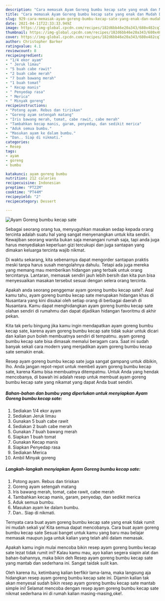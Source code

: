 ```yaml
---
description: "Cara memasak Ayam Goreng bumbu kecap sate yang enak dan Mudah Dibuat"
title: "Cara memasak Ayam Goreng bumbu kecap sate yang enak dan Mudah Dibuat"
slug: 929-cara-memasak-ayam-goreng-bumbu-kecap-sate-yang-enak-dan-mudah-dibuat
date: 2021-04-11T22:33:33.949Z
image: https://img-global.cpcdn.com/recipes/182d6bb46e20a343/680x482cq70/ayam-goreng-bumbu-kecap-sate-foto-resep-utama.jpg
thumbnail: https://img-global.cpcdn.com/recipes/182d6bb46e20a343/680x482cq70/ayam-goreng-bumbu-kecap-sate-foto-resep-utama.jpg
cover: https://img-global.cpcdn.com/recipes/182d6bb46e20a343/680x482cq70/ayam-goreng-bumbu-kecap-sate-foto-resep-utama.jpg
author: Christopher Barker
ratingvalue: 4.1
reviewcount: 8
recipeingredient:
- "1/4 ekor ayam"
- " Jeruk limau"
- "5 buah cabe rawit"
- "2 buah cabe merah"
- "7 buah bawang merah"
- "1 buah tomat"
- " Kecap manis"
- " Penyedap rasa"
- " Merica"
- " Minyak goreng"
recipeinstructions:
- "Potong ayam. Rebus dan tiriskan"
- "Goreng ayam setengah matang"
- "Iris bawang merah, tomat, cabe rawit, cabe merah"
- "Tambahkan kecap manis, garam, penyedap, dan sedikit merica"
- "Aduk semua bumbu."
- "Masukan ayam ke dalam bumbu."
- "Dan.. Siap di nikmati."
categories:
- Resep
tags:
- ayam
- goreng
- bumbu

katakunci: ayam goreng bumbu 
nutrition: 212 calories
recipecuisine: Indonesian
preptime: "PT22M"
cooktime: "PT44M"
recipeyield: "2"
recipecategory: Dessert

---
```



![Ayam Goreng bumbu kecap sate](https://img-global.cpcdn.com/recipes/182d6bb46e20a343/680x482cq70/ayam-goreng-bumbu-kecap-sate-foto-resep-utama.jpg)

Sebagai seorang orang tua, menyuguhkan masakan sedap kepada orang tercinta adalah suatu hal yang sangat menyenangkan untuk kita sendiri. Kewajiban seorang  wanita bukan saja menangani rumah saja, tapi anda juga harus menyediakan keperluan gizi tercukupi dan juga santapan yang dimakan keluarga tercinta wajib nikmat.

Di waktu  sekarang, kita sebenarnya dapat mengorder santapan praktis meski tanpa harus susah mengolahnya dahulu. Tetapi ada juga mereka yang memang mau memberikan hidangan yang terbaik untuk orang tercintanya. Lantaran, memasak sendiri jauh lebih bersih dan kita pun bisa menyesuaikan masakan tersebut sesuai dengan selera orang tercinta. 



Apakah anda seorang penggemar ayam goreng bumbu kecap sate?. Asal kamu tahu, ayam goreng bumbu kecap sate merupakan hidangan khas di Nusantara yang kini disukai oleh setiap orang di berbagai daerah di Nusantara. Kamu dapat menghidangkan ayam goreng bumbu kecap sate olahan sendiri di rumahmu dan dapat dijadikan hidangan favoritmu di akhir pekan.

Kita tak perlu bingung jika kamu ingin mendapatkan ayam goreng bumbu kecap sate, karena ayam goreng bumbu kecap sate tidak sukar untuk dicari dan kalian pun boleh membuatnya sendiri di tempatmu. ayam goreng bumbu kecap sate bisa dimasak memalui beragam cara. Saat ini sudah banyak sekali cara modern yang menjadikan ayam goreng bumbu kecap sate semakin enak.

Resep ayam goreng bumbu kecap sate juga sangat gampang untuk dibikin, lho. Anda jangan repot-repot untuk membeli ayam goreng bumbu kecap sate, karena Kamu bisa membuatnya ditempatmu. Untuk Anda yang hendak mencobanya, di bawah ini adalah resep untuk membuat ayam goreng bumbu kecap sate yang nikamat yang dapat Anda buat sendiri.

<!--inarticleads1-->

##### Bahan-bahan dan bumbu yang diperlukan untuk menyiapkan Ayam Goreng bumbu kecap sate:

1. Sediakan 1/4 ekor ayam
1. Sediakan  Jeruk limau
1. Gunakan 5 buah cabe rawit
1. Sediakan 2 buah cabe merah
1. Gunakan 7 buah bawang merah
1. Siapkan 1 buah tomat
1. Gunakan  Kecap manis
1. Siapkan  Penyedap rasa
1. Sediakan  Merica
1. Ambil  Minyak goreng




<!--inarticleads2-->

##### Langkah-langkah menyiapkan Ayam Goreng bumbu kecap sate:

1. Potong ayam. Rebus dan tiriskan
1. Goreng ayam setengah matang
1. Iris bawang merah, tomat, cabe rawit, cabe merah
1. Tambahkan kecap manis, garam, penyedap, dan sedikit merica
1. Aduk semua bumbu.
1. Masukan ayam ke dalam bumbu.
1. Dan.. Siap di nikmati.




Ternyata cara buat ayam goreng bumbu kecap sate yang enak tidak rumit ini mudah sekali ya! Kita semua dapat mencobanya. Cara buat ayam goreng bumbu kecap sate Sesuai banget untuk kamu yang baru mau belajar memasak maupun juga untuk kalian yang telah ahli dalam memasak.

Apakah kamu ingin mulai mencoba bikin resep ayam goreng bumbu kecap sate lezat tidak rumit ini? Kalau kamu mau, ayo kalian segera siapin alat dan bahan-bahannya, maka bikin deh Resep ayam goreng bumbu kecap sate yang mantab dan sederhana ini. Sangat taidak sulit kan. 

Oleh karena itu, ketimbang kalian berfikir lama-lama, maka langsung aja hidangkan resep ayam goreng bumbu kecap sate ini. Dijamin kalian tak akan menyesal sudah bikin resep ayam goreng bumbu kecap sate mantab simple ini! Selamat mencoba dengan resep ayam goreng bumbu kecap sate nikmat sederhana ini di rumah kalian masing-masing,oke!.

